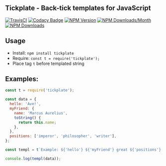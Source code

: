 ## Tickplate - Back-tick templates for JavaScript

[![TravisCI](https://travis-ci.org/metarhia/do.svg?branch=master)](https://travis-ci.org/metarhia/do)
[![Codacy Badge](https://api.codacy.com/project/badge/Grade/69719502402b43598ffac0fd35f2192c)](https://www.codacy.com/app/metarhia/tickplate)
[![NPM Version](https://badge.fury.io/js/tickplate.svg)](https://badge.fury.io/js/tickplate)
[![NPM Downloads/Month](https://img.shields.io/npm/dm/tickplate.svg)](https://www.npmjs.com/package/tickplate)
[![NPM Downloads](https://img.shields.io/npm/dt/tickplate.svg)](https://www.npmjs.com/package/tickplate)

## Usage

- Install: `npm install tickplate`
- Require: `const t = require('tickplate');`
- Place tag `t` before templated string

## Examples:

```js
const t = require('tickplate');

const data = {
  hello: 'Ave!',
  myFriend: {
    name: 'Marcus Aurelius',
    toString() {
      return this.name;
    },
  },
  positions: ['imperor', 'philosopher', 'writer'],
};

const templ = t`Example: ${'hello'} ${'myFriend'} great ${'positions'} of Rome`;

console.log(templ(data));
```
